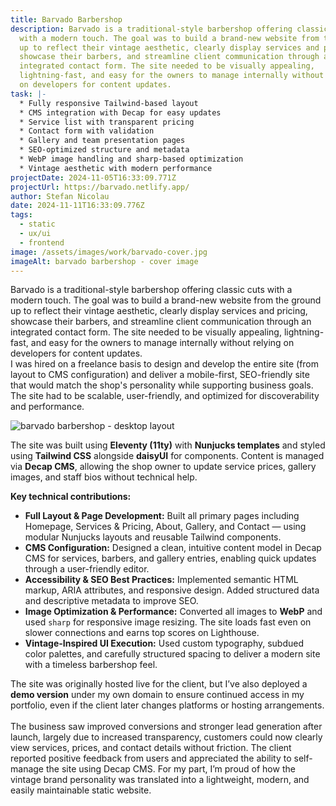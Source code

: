 ```yaml
---
title: Barvado Barbershop
description: Barvado is a traditional-style barbershop offering classic cuts
  with a modern touch. The goal was to build a brand-new website from the ground
  up to reflect their vintage aesthetic, clearly display services and pricing,
  showcase their barbers, and streamline client communication through an
  integrated contact form. The site needed to be visually appealing,
  lightning-fast, and easy for the owners to manage internally without relying
  on developers for content updates.
task: |-
  * Fully responsive Tailwind-based layout
  * CMS integration with Decap for easy updates
  * Service list with transparent pricing
  * Contact form with validation
  * Gallery and team presentation pages
  * SEO-optimized structure and metadata
  * WebP image handling and sharp-based optimization
  * Vintage aesthetic with modern performance
projectDate: 2024-11-05T16:33:09.771Z
projectUrl: https://barvado.netlify.app/
author: Stefan Nicolau
date: 2024-11-11T16:33:09.776Z
tags:
  - static
  - ux/ui
  - frontend
image: /assets/images/work/barvado-cover.jpg
imageAlt: barvado barbershop - cover image
---
```

Barvado is a traditional-style barbershop offering classic cuts with a modern touch. The goal was to build a brand-new website from the ground up to reflect their vintage aesthetic, clearly display services and pricing, showcase their barbers, and streamline client communication through an integrated contact form. The site needed to be visually appealing, lightning-fast, and easy for the owners to manage internally without relying on developers for content updates.\
I was hired on a freelance basis to design and develop the entire site (from layout to CMS configuration) and deliver a mobile-first, SEO-friendly site that would match the shop's personality while supporting business goals. The site had to be scalable, user-friendly, and optimized for discoverability and performance.

![barvado barbershop - desktop layout](/assets/images/work/barvado-desktop.jpg "barvado barbershop - desktop layout")

The site was built using **Eleventy (11ty)** with **Nunjucks templates** and styled using **Tailwind CSS** alongside **daisyUI** for components. Content is managed via **Decap CMS**, allowing the shop owner to update service prices, gallery images, and staff bios without technical help.

**Key technical contributions:**

* **Full Layout & Page Development:** Built all primary pages including Homepage, Services & Pricing, About, Gallery, and Contact — using modular Nunjucks layouts and reusable Tailwind components.
* **CMS Configuration:** Designed a clean, intuitive content model in Decap CMS for services, barbers, and gallery entries, enabling quick updates through a user-friendly editor.
* **Accessibility & SEO Best Practices:** Implemented semantic HTML markup, ARIA attributes, and responsive design. Added structured data and descriptive metadata to improve SEO.
* **Image Optimization & Performance:** Converted all images to **WebP** and used `sharp` for responsive image resizing. The site loads fast even on slower connections and earns top scores on Lighthouse.
* **Vintage-Inspired UI Execution:** Used custom typography, subdued color palettes, and carefully structured spacing to deliver a modern site with a timeless barbershop feel.

The site was originally hosted live for the client, but I’ve also deployed a **demo version** under my own domain to ensure continued access in my portfolio, even if the client later changes platforms or hosting arrangements.\
\
The business saw improved conversions and stronger lead generation after launch, largely due to increased transparency, customers could now clearly view services, prices, and contact details without friction. The client reported positive feedback from users and appreciated the ability to self-manage the site using Decap CMS. For my part, I’m proud of how the vintage brand personality was translated into a lightweight, modern, and easily maintainable static website.
